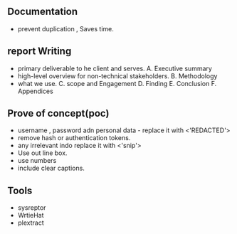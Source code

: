 ## Documentation 
- prevent duplication , Saves time.
## report Writing
- primary deliverable to he client and serves.
A. Executive summary
 - high-level overview for non-technical stakeholders.
B. Methodology
- what we use.
C. scope and Engagement 
D. Finding 
E. Conclusion 
F. Appendices 
## Prove of concept(poc)
- username , password adn personal data - replace it with <'REDACTED'>
- remove hash or authentication tokens.
- any irrelevant indo replace it with <'snip'>
- Use out line box.
- use numbers
- include clear captions.
## Tools
- sysreptor
- WrtieHat
- plextract

